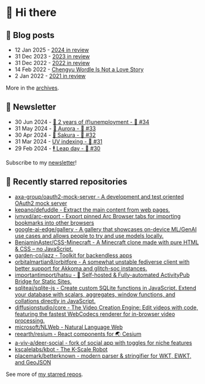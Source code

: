 # 👋 Hi there

## 📝 Blog posts

<!-- feed start -->
- 12 Jan 2025 - [2024 in review](https://cheeaun.com/blog/2025/01/2024-in-review/)
- 31 Dec 2023 - [2023 in review](https://cheeaun.com/blog/2023/12/2023-in-review/)
- 31 Dec 2022 - [2022 in review](https://cheeaun.com/blog/2022/12/2022-in-review/)
- 14 Feb 2022 - [Chengyu Wordle Is Not a Love Story](https://cheeaun.com/blog/2022/02/chengyu-wordle-is-not-a-love-story/)
- 2 Jan 2022 - [2021 in review](https://cheeaun.com/blog/2022/01/2021-in-review/)
<!-- feed end -->

More in the [archives](https://cheeaun.com/blog/archives/).

## 📰 Newsletter

<!-- newsletter start -->
- 30 Jun 2024 - [🎂 2 years of (f)unemployment - 🥫 #34](https://cheeaun.substack.com/p/2-years-of-funemployment-34)
- 31 May 2024 - [🌌 Aurora - 🥫 #33](https://cheeaun.substack.com/p/aurora-33)
- 30 Apr 2024 - [🌸 Sakura - 🥫 #32](https://cheeaun.substack.com/p/sakura-32)
- 31 Mar 2024 - [UV indexing - 🥫 #31](https://cheeaun.substack.com/p/uv-indexing-31)
- 29 Feb 2024 - [🕴️ Leap day - 🥫 #30](https://cheeaun.substack.com/p/leap-day-30)
<!-- newsletter end -->

Subscribe to my [newsletter](https://cheeaun.substack.com/)!

## 🌟 Recently starred repositories

<!-- starred repos start -->
- [axa-group/oauth2-mock-server - A development and test oriented OAuth2 mock server](https://github.com/axa-group/oauth2-mock-server)
- [kepano/defuddle - Extract the main content from web pages.](https://github.com/kepano/defuddle)
- [ivnvxd/arc-export - Export pinned Arc Browser tabs for importing bookmarks into other browsers](https://github.com/ivnvxd/arc-export)
- [google-ai-edge/gallery - A gallery that showcases on-device ML/GenAI use cases and allows people to try and use models locally.](https://github.com/google-ai-edge/gallery)
- [BenjaminAster/CSS-Minecraft - A Minecraft clone made with pure HTML & CSS – no JavaScript.](https://github.com/BenjaminAster/CSS-Minecraft)
- [garden-co/jazz - Toolkit for backendless apps](https://github.com/garden-co/jazz)
- [orbitalmartian8/orbitfore - A somewhat unstable fediverse client with better support for Akkoma and glitch-soc instances.](https://github.com/orbitalmartian8/orbitfore)
- [importantimport/hatsu - 🩵 Self-hosted & Fully-automated ActivityPub Bridge for Static Sites.](https://github.com/importantimport/hatsu)
- [sqliteai/sqlite-js - Create custom SQLite functions in JavaScript. Extend your database with scalars, aggregates, window functions, and collations directly in JavaScript.](https://github.com/sqliteai/sqlite-js)
- [diffusionstudio/core - The Video Creation Engine: Edit videos with code, featuring the fastest WebCodecs renderer for in-browser video processing.](https://github.com/diffusionstudio/core)
- [microsoft/NLWeb - Natural Language Web](https://github.com/microsoft/NLWeb)
- [reearth/resium - React components for 🌏 Cesium](https://github.com/reearth/resium)
- [a-viv-a/deer-social - fork of social app with toggles for niche features](https://github.com/a-viv-a/deer-social)
- [kscalelabs/kbot - The K-Scale Robot](https://github.com/kscalelabs/kbot)
- [placemark/betterknown - modern parser & stringifier for WKT, EWKT, and GeoJSON](https://github.com/placemark/betterknown)
<!-- starred repos end -->

See more of [my starred repos](https://github.com/stars/cheeaun/).
